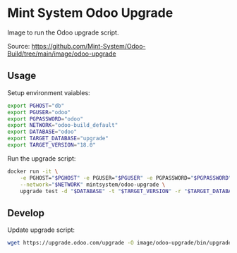 Mint System Odoo Upgrade
===

Image to run the Odoo upgrade script.

Source: <https://github.com/Mint-System/Odoo-Build/tree/main/image/odoo-upgrade>

## Usage

Setup environment vaiables:

```bash
export PGHOST="db"
export PGUSER="odoo"
export PGPASSWORD="odoo"
export NETWORK="odoo-build_default"
export DATABASE="odoo"
export TARGET_DATABASE="upgrade"
export TARGET_VERSION="18.0"
```

Run the upgrade script:

```bash
docker run -it \
    -e PGHOST="$PGHOST" -e PGUSER="$PGUSER" -e PGPASSWORD="$PGPASSWORD" \
    --network="$NETWORK" mintsystem/odoo-upgrade \
    upgrade test -d "$DATABASE" -t "$TARGET_VERSION" -r "$TARGET_DATABASE"
```

## Develop

Update upgrade script:

```bash
wget https://upgrade.odoo.com/upgrade -O image/odoo-upgrade/bin/upgrade
```